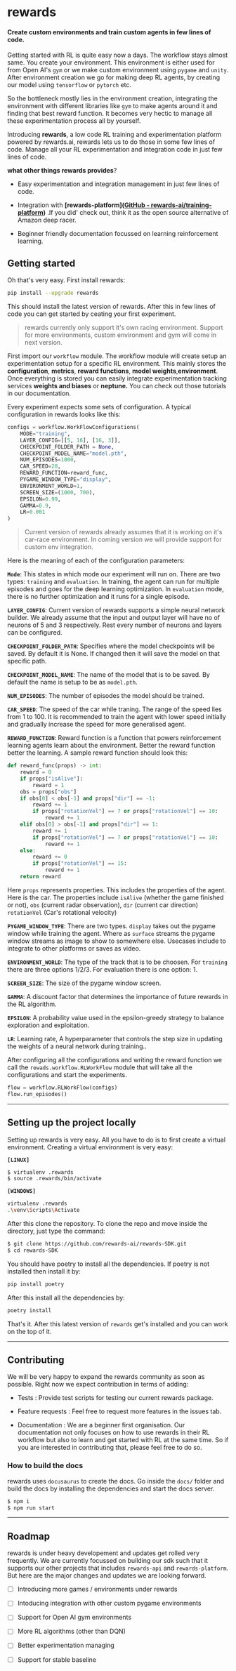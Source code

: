 # **rewards**

#### Create custom environments and train custom agents in few lines of code.

Getting started with RL is quite easy now a days. The workflow stays almost same. You create your environment. This environment is either used for from Open AI's `gym` or we make custom environment using `pygame` and `unity`. After environment creation we go for making deep RL agents, by creating our model using `tensorflow` or `pytorch` etc. 

So the bottleneck mostly lies in the environment creation, integrating the environment with different libraries like `gym` to make agents around it and finding that best reward function. It becomes very hectic to manage all these experimentation process all by yourself. 

Introducing **rewards**, a low code RL training and experimentation platform powered by rewards.ai, rewards lets us to do those in some few lines of code. Manage all your RL experimentation and integration code in just few lines of code. 

**what other things rewards provides**?

- Easy experimentation and integration management in just few lines of code. 

- Integration with **[rewards-platform]([GitHub - rewards-ai/training-platform](https://github.com/rewards-ai/training-platform))** .If you did' check out, think it as the open source alternative of Amazon deep racer. 

- Beginner friendly documentation focussed on learning reinforcement learning.



## **Getting started**

Oh that's very easy. First install rewards:

```bash
pip install --upgrade rewards
```

This should install the latest version of rewards. After this in few lines of code you can get started by ceating your first experiment. 


> rewards currently only support it's own racing environment. Support for more environments, custom environment and gym will come in next version.



First import our `workflow` module. The workflow module will create setup an experimentation setup for a specific RL environment. This mainly stores the **configuration**, **metrics**, **reward functions**, **model weights**,**environment**. Once everything is stored you can easily integrate experimentation tracking services **weights and biases** or **neptune.** You can check out those tutorials in our documentation. 

Every experiment expects some sets of configuration. A typical configuration in rewards looks like this:

```python
configs = workflow.WorkFlowConfigurations(
    MODE="training", 
    LAYER_CONFIG=[[5, 16], [16, 3]], 
    CHECKPOINT_FOLDER_PATH = None, 
    CHECKPOINT_MODEL_NAME="model.pth", 
    NUM_EPISODES=1000, 
    CAR_SPEED=20, 
    REWARD_FUNCTION=reward_func, 
    PYGAME_WINDOW_TYPE="display", 
    ENVIRONMENT_WORLD=1,
    SCREEN_SIZE=(1000, 700), 
    EPSILON=0.99, 
    GAMMA=0.9, 
    LR=0.001
)
```

> Current version of rewards already assumes that it is working on it's car-race environment. In coming version we will provide support for custom env integration. 

Here is the meaning of each of the configuration parameters:

**`Mode`**:  This states in which mode our experiment will run on. There are two types: `training` and `evaluation`. In training, the agent can run for multiple episodes and goes for the deep learning optimization. In `evaluation` mode, there is no further optimization and it runs for a single episode. 

**`LAYER_CONFIG`**: Current version of rewards supports a simple neural network builder. We already assume that the input and output layer will have no of neurons of 5 and 3 respectively. Rest every number of neurons and layers can be configured.

**`CHECKPOINT_FOLDER_PATH`**:  Specifies where the model checkpoints will be saved. By default it is None. If changed then it will save the model on that specific path.

**`CHECKPOINT_MODEL_NAME`**: The name of the model that is to be saved. By default the name is setup to be as `model.pth`. 

**`NUM_EPISODES`**: The number of episodes the model should be trained. 

**`CAR_SPEED`**: The speed of the car while traning. The range of the speed lies from 1 to 100. It is recommended to train the agent with lower speed initially and gradually increase the speed for more generalised agent. 

**`REWARD_FUNCTION`**: Reward function is a function that powers reinforcement learning agents learn about the environment. Better the reward function better the learning. A sample reward function should look this:

```python
def reward_func(props) -> int:
    reward = 0
    if props["isAlive"]:
        reward = 1
    obs = props["obs"]
    if obs[0] < obs[-1] and props["dir"] == -1:
        reward += 1
        if props["rotationVel"] == 7 or props["rotationVel"] == 10:
            reward += 1
    elif obs[0] > obs[-1] and props["dir"] == 1:
        reward += 1
        if props["rotationVel"] == 7 or props["rotationVel"] == 10:
            reward += 1
    else:
        reward += 0
        if props["rotationVel"] == 15:
            reward += 1
    return reward
```

Here `props` represents properties. This includes the properties of the agent. Here is the car. The properties include `isAlive` (whether the game finished or not), `obs` (current radar observation), `dir` (current car direction) `rotationVel` (Car's rotational velocity)

**`PYGAME_WINDOW_TYPE`**: There are two types. `display` takes out the pygame window while training the agent. Where as `surface` streams the pygame window streams as image to show to somewhere else. Usecases include to integrate to other platforms or saves as video. 

**`ENVIRONMENT_WORLD`**: The type of the track that is to be choosen. For `training` there are three options 1/2/3. For evaluation there is one option: 1. 

**`SCREEN_SIZE`**: The size of the pygame window screen. 

**`GAMMA`**: A discount factor that determines the importance of future rewards in the RL algorithm.

**`EPSILON`**: A probability value used in the epsilon-greedy strategy to balance exploration and exploitation.

**`LR`**: Learning rate, A hyperparameter that controls the step size in updating the weights of a neural network during training.. 



After configuring all the configurations and writing the reward function we call the `rewads.workflow.RLWorkFlow` module that will take all the configurations and start the experiments. 

```python
flow = workflow.RLWorkFlow(configs)
flow.run_episodes()
```

****

## **Setting up the project locally**

Setting up rewards is very easy. All you have to do is to first create a virtual environment. Creating a virtual environment is very easy:

**`[LINUX]`**

```bash
$ virtualenv .rewards
$ source .rewards/bin/activate
```

**`[WINDOWS]`**

```bash
virtualenv .rewards
.\venv\Scripts\Activate
```

After this clone the repository. To clone the repo and move inside the directory, just type the command: 

```bash
$ git clone https://github.com/rewards-ai/rewards-SDK.git
$ cd rewards-SDK
```

You should have poetry to install all the dependencies. If poetry is not installed then install it by: 

```bash
pip install poetry
```

After this install all the dependencies by:

```bash
poetry install
```

That's it. After this latest version of `rewards` get's installed and you can work on the top of it. 

---

## **Contributing**

We will be very happy to expand the rewards community as soon as possible. Right now we expect contribution in terms of adding:

- Tests : Provide test scripts for testing our current rewards package.

- Feature requests : Feel free to request more features in the issues tab. 

- Documentation : We are a beginner first organisation. Our documentation not only focuses on how to use rewards in their RL workflow but also to learn and get started with RL at the same time. So if you are interested in contributing that, please feel free to do so. 

### **How to build the docs**

rewards uses `docusaurus` to create the docs. Go inside the `docs/` folder and build the docs by installing the dependencies and start the docs server.

```bash
$ npm i
$ npm run start
```

---

## **Roadmap**

rewards is under heavy developement and updates get rolled very frequently. We are currently focussed on building our sdk such that it supports our other projects that includes `rewards-api` and `rewards-platform`. But here are the major changes and updates we are looking forward. 

- [ ] Introducing more games / environments under rewards 

- [ ] Intoducing integration with other custom pygame environments

- [ ] Support for Open AI gym environments 

- [ ] More RL algorithms (other than DQN)

- [ ] Better experimentation managing 

- [ ] Support for stable baseline 
